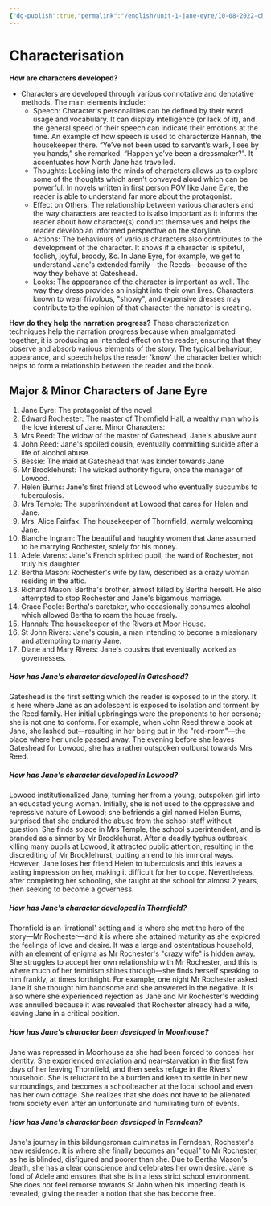 ```yaml
---
{"dg-publish":true,"permalink":"/english/unit-1-jane-eyre/10-08-2022-characterisation/","dgHomeLink":true,"dgPassFrontmatter":false,"dgShowLocalGraph":true}
---
```


# Characterisation
**How are characters developed?**
- Characters are developed through various connotative and denotative methods. The main elements include:
	- Speech: Character's personalities can be defined by their word usage and vocabulary. It can display intelligence (or lack of it), and the general speed of their speech can indicate their emotions at the time. An example of how speech is used to characterize Hannah, the housekeeper there. “Ye’ve not been used to sarvant’s wark, I see by you hands,” she remarked. “Happen ye’ve been a dressmaker?". It accentuates how North Jane has travelled. 
	- Thoughts: Looking into the minds of characters allows us to explore some of the thoughts which aren't conveyed aloud which can be powerful. In novels written in first person POV like Jane Eyre, the reader is able to understand far more about the protagonist.
	- Effect on Others: The relationship between various characters and the way characters are reacted to is also important as it informs the reader about how character(s) conduct themselves and helps the reader develop an informed perspective on the storyline.
	- Actions: The behaviours of various characters also contributes to the development of the character. It shows if a character is spiteful, foolish, joyful, broody, &c. In Jane Eyre, for example, we get to understand Jane's extended family—the Reeds—because of the way they behave at Gateshead.
	- Looks: The appearance of the character is important as well. The way they dress provides an insight into their own lives. Characters known to wear frivolous, "showy", and expensive dresses may contribute to the opinion of that character the narrator is creating.

**How do they help the narration progress?**
These characterization techniques help the narration progress because when amalgamated together, it is producing an intended effect on the reader, ensuring that they observe and absorb various elements of the story. The typical behaviour, appearance, and speech helps the reader 'know' the character better which helps to form a relationship between the reader and the book.

## Major & Minor Characters of Jane Eyre

1. Jane Eyre: The protagonist of the novel
2. Edward Rochester: The master of Thornfield Hall, a wealthy man who is the love interest of Jane.
Minor Characters:
1. Mrs Reed: The widow of the master of Gateshead, Jane's abusive aunt
2. John Reed: Jane's spoiled cousin, eventually committing suicide after a life of alcohol abuse.
3. Bessie: The maid at Gateshead that was kinder towards Jane
4. Mr Brocklehurst: The wicked authority figure, once the manager of Lowood.
5. Helen Burns: Jane's first friend at Lowood who eventually succumbs to tuberculosis.
6. Mrs Temple: The superintendent at Lowood that cares for Helen and Jane.
7. Mrs. Alice Fairfax: The housekeeper of Thornfield, warmly welcoming Jane.
8. Blanche Ingram: The beautiful and haughty women that Jane assumed to be marrying Rochester, solely for his money.
9. Adele Varens: Jane's French spirited pupil, the ward of Rochester, not truly his daughter.
10. Bertha Mason: Rochester's wife by law, described as a crazy woman residing in the attic.
11. Richard Mason: Bertha's brother, almost killed by Bertha herself. He also attempted to stop Rochester and Jane's bigamous marriage.
12. Grace Poole: Bertha's caretaker, who occasionally consumes alcohol which allowed Bertha to roam the house freely.
13. Hannah: The housekeeper of the Rivers at Moor House.
14. St John Rivers: Jane's cousin, a man intending to become a missionary and attempting to marry Jane.
15. Diane and Mary Rivers: Jane's cousins that eventually worked as governesses.

##### How has Jane's character developed in Gateshead?

Gateshead is the first setting which the reader is exposed to in the story. It is here where Jane as an adolescent is exposed to isolation and torment by the Reed family. Her initial upbringings were the proponents to her persona; she is not one to conform. For example, when John Reed threw a book at Jane, she lashed out—resulting in her being put in the "red-room"—the place where her uncle passed away. The evening before she leaves Gateshead for Lowood, she has a rather outspoken outburst towards Mrs Reed.

##### How has Jane's character developed in Lowood?
Lowood institutionalized Jane, turning her from a young, outspoken girl into an educated young woman. Initially, she is not used to the oppressive and repressive nature of Lowood; she befriends a girl named Helen Burns, surprised that she endured the abuse from the school staff without question. She finds solace in Mrs Temple, the school superintendent, and is branded as a sinner by Mr Brocklehurst. After a deadly typhus outbreak killing many pupils at Lowood, it attracted public attention, resulting in the discrediting of Mr Brocklehurst, putting an end to his immoral ways. However, Jane loses her friend Helen to tuberculosis and this leaves a lasting impression on her, making it difficult for her to cope. Nevertheless, after completing her schooling, she taught at the school for almost 2 years, then seeking to become a governess.

##### How has Jane's character developed in Thornfield?
Thornfield is an 'irrational' setting and is where she met the hero of the story—Mr Rochester—and it is where she attained maturity as she explored the feelings of love and desire. It was a large and ostentatious household, with an element of enigma as Mr Rochester's "crazy wife" is hidden away. She struggles to accept her own relationship with Mr Rochester, and this is where much of her feminism shines through—she finds herself speaking to him frankly, at times forthright. For example, one night Mr Rochester asked Jane if she thought him handsome and she answered in the negative. It is also where she experienced rejection as Jane and Mr Rochester's wedding was annulled because it was revealed that Rochester already had a wife, leaving Jane in a critical position.

##### How has Jane's character been developed in Moorhouse?
Jane was repressed in Moorhouse as she had been forced to conceal her identity. She experienced emaciation and near-starvation in the first few days of her leaving Thornfield, and then seeks refuge in the Rivers' household. She is reluctant to be a burden and keen to settle in her new surroundings, and becomes a schoolteacher at the local school and even has her own cottage. She realizes that she does not have to be alienated from society even after an unfortunate and humiliating turn of events. 

##### How has Jane's character been developed in Ferndean?
Jane's journey in this bildungsroman culminates in Ferndean, Rochester's new residence. It is where she finally becomes an "equal" to Mr Rochester, as he is blinded, disfigured and poorer than she. Due to Bertha Mason's death, she has a clear conscience and celebrates her own desire. Jane is fond of Adele and ensures that she is in a less strict school environment. She does not feel remorse towards St John when his impeding death is revealed, giving the reader a notion that she has become free. 